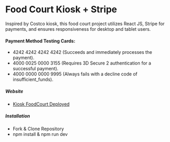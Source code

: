 # Food Court Kiosk + Stripe

<p>Inspired by Costco kiosk, this food court project utilizes React JS, Stripe for payments, and ensures responsiveness for desktop and tablet users.</p>

#### Payment Method Testing Cards:
- 4242 4242 4242 4242 (Succeeds and immediately processes the payment).
- 4000 0025 0000 3155 (Requires 3D Secure 2 authentication for a successful payment).
- 4000 0000 0000 9995 (Always fails with a decline code of insufficient_funds).

##### Website
- <a href="https://kiosk-food-court.vercel.app/" alt="kiosk food court website deployed" target="_blank">Kiosk FoodCourt Deployed</a>

##### Installation
- Fork & Clone Repository
- npm install & npm run dev

